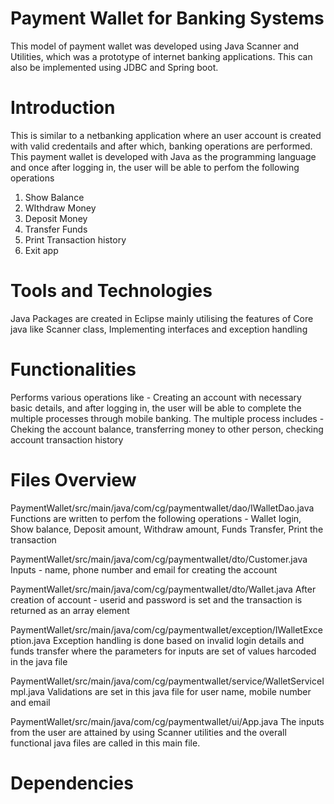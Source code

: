 # Payment Wallet for Banking Systems 
This model of payment wallet was developed using Java Scanner and Utilities, which was a prototype of internet banking applications. This can also be implemented using JDBC and Spring boot. 

# Introduction
This is similar to a netbanking application where an user account is created with valid credentails and after which, banking operations are performed. This payment wallet is developed with Java as the programming language and once after logging in, the user will be able to perfom the following operations 
1. Show Balance
2. WIthdraw Money
3. Deposit Money
4. Transfer Funds
5. Print Transaction history
4. Exit app


# Tools and Technologies
Java Packages are created in Eclipse mainly utilising the features of Core java like Scanner class, Implementing interfaces and exception handling


# Functionalities
Performs various operations like - Creating an account with necessary basic details, and after logging in, the user will be able to complete the multiple processes through mobile banking. The multiple process includes - Cheking the account balance, transferring money to other person, checking account transaction history


# Files Overview
PaymentWallet/src/main/java/com/cg/paymentwallet/dao/IWalletDao.java
  Functions are written to perfom the following operations - Wallet login, Show balance, Deposit amount, Withdraw amount, Funds Transfer, Print the transaction
  
PaymentWallet/src/main/java/com/cg/paymentwallet/dto/Customer.java
 Inputs - name, phone number and email for creating the account

PaymentWallet/src/main/java/com/cg/paymentwallet/dto/Wallet.java
	After creation of account - userid and password is set and the transaction is returned as an array element

PaymentWallet/src/main/java/com/cg/paymentwallet/exception/IWalletException.java
	Exception handling is done based on invalid login details and funds transfer where the parameters for inputs are set of values harcoded in the java file

PaymentWallet/src/main/java/com/cg/paymentwallet/service/WalletServiceImpl.java
	Validations are set in this java file for user name, mobile number and email

PaymentWallet/src/main/java/com/cg/paymentwallet/ui/App.java
	The inputs from the user are attained by using Scanner utilities and the overall functional java files are called in this main file. 



# Dependencies
